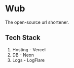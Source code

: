 # Wub
The open-source url shortener.

## Tech Stack
1. Hosting - Vercel
2. DB - Neon
3. Logs - LogFlare
